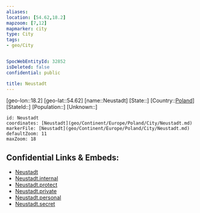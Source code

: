 ```yaml
---
aliases: 
location: [54.62,18.2]
mapzoom: [7,12] 
mapmarker: city 
type: City
tags:
- geo/City


SpocWebEntityId: 32852
isDeleted: false
confidential: public

title: Neustadt
---
```

[geo-lon::18.2]
[geo-lat::54.62]
[name::Neustadt]
[State::]
[Country::[Poland](geo/Continent/Europe/Poland.md)]
[StateId::]
[Population::]
[Unknown::]


```leaflet
id: Neustadt
coordinates: [Neustadt](geo/Continent/Europe/Poland/City/Neustadt.md)
markerFile: [Neustadt](geo/Continent/Europe/Poland/City/Neustadt.md)
defaultZoom: 11 
maxZoom: 18
```


## Confidential Links & Embeds: 
- [Neustadt](../../../../../../_public/geo/Continent/Europe/Poland/City/Neustadt.md) 
- [Neustadt.internal](../../../../../../_internal/geo/Continent/Europe/Poland/City/Neustadt.internal.md) 
- [Neustadt.protect](../../../../../../_protect/geo/Continent/Europe/Poland/City/Neustadt.protect.md) 
- [Neustadt.private](../../../../../../_private/geo/Continent/Europe/Poland/City/Neustadt.private.md) 
- [Neustadt.personal](../../../../../../_personal/geo/Continent/Europe/Poland/City/Neustadt.personal.md) 
- [Neustadt.secret](../../../../../../_secret/geo/Continent/Europe/Poland/City/Neustadt.secret.md) 
